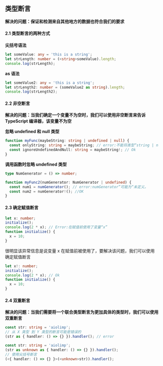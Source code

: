 ## 类型断言

**解决的问题：保证和检测来自其他地方的数据也符合我们的要求**

#### 2.1 类型断言的两种方式

**尖括号语法**

```ts
let someValue: any = 'this is a string';
let strLength: number = (<string>someValue).length;
console.log(strLength);
```

**as 语法**

```ts
let someValue2: any = 'this is a string';
let strLength2: number = (someValue2 as string).length;
console.log(strLength2);
```

#### 2.2 非空断言

**解决的问题：当我们确定一个变量不为空时，我们可以使用非空断言来告诉 TypeScript 编译器，该变量不为空**

**忽略 undefined 和 null 类型**

```ts
function myFunc(maybeString: string | undefined | null) {
  const onlyString: string = maybeString; // error:不能将类型“string | null | undefined”分配给类型“string”
  const ignoreUndefinedAndNull: string = maybeString!; // Ok
}
```

**调用函数时忽略 undefined 类型**

```ts
type NumGenerator = () => number;

function myFunc2(numGenerator: NumGenerator | undefined) {
  const num1 = numGenerator(); // error:numGenerator”可能为“未定义。
  const num2 = numGenerator!(); //OK
}
```

#### 2.3 确定赋值断言

```ts
let x: number;
initialize();
console.log(2 * x); // Error:在赋值前使用了变量“x”
function initialize() {
  x = 10;
}
```

很明显该异常信息是说变量 x 在赋值前被使用了，要解决该问题，我们可以使用确定赋值断言

```ts
let x!: number;
initialize();
console.log(2 * x); // Ok
function initialize() {
  x = 10;
}
```

#### 2.4 双重断言

**解决的问题：当我们需要将一个联合类型断言为更加具体的类型时，我们可以使用双重断言**

```ts
const str: string = 'aiolimp';
// 从 X 类型 到 Y 类型的断言可能是错误的
(str as { handler: () => {} }).handler(); // error
```

```ts
const str: string = 'aiolimp';
(str as unknown as { handler: () => {} }).handler();
// 使用尖括号断言
(<{ handler: () => {} }>(<unknown>str)).handler();
```
